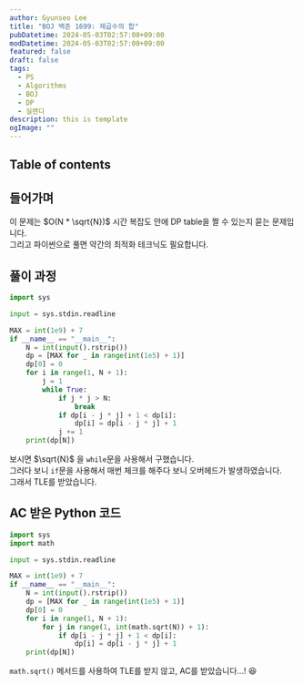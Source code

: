 ```yaml
---
author: Gyunseo Lee
title: "BOJ 백준 1699: 제곱수의 합"
pubDatetime: 2024-05-03T02:57:00+09:00
modDatetime: 2024-05-03T02:57:00+09:00
featured: false
draft: false
tags:
  - PS
  - Algorithms
  - BOJ
  - DP
  - 실랜디
description: this is template
ogImage: ""
---
```


## Table of contents

## 들어가며

이 문제는 $O(N * \sqrt{N})$ 시간 복잡도 안에 DP table을 짤 수 있는지 묻는 문제입니다.  
그리고 파이썬으로 풀면 약간의 최적화 테크닉도 필요합니다.

## 풀이 과정

```python
import sys

input = sys.stdin.readline

MAX = int(1e9) + 7
if __name__ == "__main__":
    N = int(input().rstrip())
    dp = [MAX for _ in range(int(1e5) + 1)]
    dp[0] = 0
    for i in range(1, N + 1):
        j = 1
        while True:
            if j * j > N:
                break
            if dp[i - j * j] + 1 < dp[i]:
                dp[i] = dp[i - j * j] + 1
            j += 1
    print(dp[N])
```

보시면 $\sqrt{N}$ 을 `while`문을 사용해서 구했습니다.  
그러다 보니 `if`문을 사용해서 매번 체크를 해주다 보니 오버헤드가 발생하였습니다.  
그래서 TLE를 받았습니다.

## AC 받은 Python 코드

```python
import sys
import math

input = sys.stdin.readline

MAX = int(1e9) + 7
if __name__ == "__main__":
    N = int(input().rstrip())
    dp = [MAX for _ in range(int(1e5) + 1)]
    dp[0] = 0
    for i in range(1, N + 1):
        for j in range(1, int(math.sqrt(N)) + 1):
            if dp[i - j * j] + 1 < dp[i]:
                dp[i] = dp[i - j * j] + 1
    print(dp[N])
```

`math.sqrt()` 메서드를 사용하여 TLE를 받지 않고, AC를 받았습니다...! 😆
